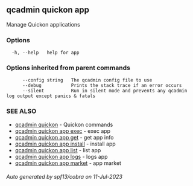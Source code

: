 ## qcadmin quickon app

Manage Quickon applications

### Options

```
  -h, --help   help for app
```

### Options inherited from parent commands

```
      --config string   The qcadmin config file to use
      --debug           Prints the stack trace if an error occurs
      --silent          Run in silent mode and prevents any qcadmin log output except panics & fatals
```

### SEE ALSO

* [qcadmin quickon](qcadmin_quickon.md)	 - Quickon commands
* [qcadmin quickon app exec](qcadmin_quickon_app_exec.md)	 - exec app
* [qcadmin quickon app get](qcadmin_quickon_app_get.md)	 - get app info
* [qcadmin quickon app install](qcadmin_quickon_app_install.md)	 - install app
* [qcadmin quickon app list](qcadmin_quickon_app_list.md)	 - list app
* [qcadmin quickon app logs](qcadmin_quickon_app_logs.md)	 - logs app
* [qcadmin quickon app market](qcadmin_quickon_app_market.md)	 - app market

###### Auto generated by spf13/cobra on 11-Jul-2023

